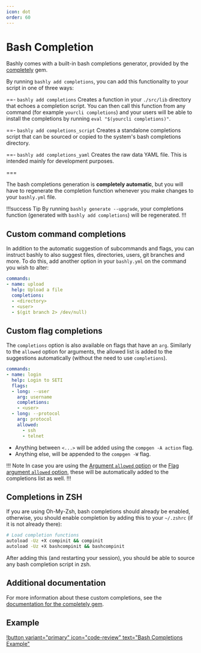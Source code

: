 ```yaml
---
icon: dot
order: 60
---
```


# Bash Completion

Bashly comes with a built-in bash completions generator, provided by the
[completely][completely] gem.

By running `bashly add completions`, you can add this functionality to your
script in one of three ways:


==- `bashly add completions`
Creates a function in your `./src/lib` directory that echoes a completion
script. You can then call this function from any command (for example `yourcli
completions`) and your users will be able to install the completions by running
`eval "$(yourcli completions)"`.

==- `bashly add completions_script`
Creates a standalone completions script that can be sourced or copied to the
system's bash completions directory.

==- `bashly add completions_yaml`
Creates the raw data YAML file. This is intended mainly for development
purposes.

===

The bash completions generation is **completely automatic**, but you will have
to regenerate the completion function whenever you make changes to your
`bashly.yml` file. 

!!!success Tip
By running `bashly generate --upgrade`, your completions function 
(generated with `bashly add completions`) will be regenerated.
!!!

## Custom command completions

In addition to the automatic suggestion of subcommands and flags, you can
instruct bashly to also suggest files, directories, users, git branches and
more. To do this, add another option in your `bashly.yml` on the command you
wish to alter:

```yaml bashly.yml
commands:
- name: upload
  help: Upload a file
  completions:
  - <directory>
  - <user>
  - $(git branch 2> /dev/null)

```

## Custom flag completions

The `completions` option is also available on flags that have an `arg`.
Similarly to the `allowed` option for arguments, the allowed list is added
to the suggestions automatically (without the need to use `completions`).

```yaml bashly.yml
commands:
- name: login
  help: Login to SETI
  flags:
  - long: --user
    arg: username
    completions:
    - <user>
  - long: --protocol
    arg: protocol
    allowed:
      - ssh
      - telnet
```

- Anything between `<...>` will be added using the `compgen -A action` flag.
- Anything else, will be appended to the `compgen -W` flag.

!!! Note
In case you are using the
[Argument `allowed` option](../configuration/argument.md#allowed) or 
the [Flag argument `allowed` option](../configuration/flag.md#allowed),
these will be automatically added to the completions list as well.
!!!

## Completions in ZSH

If you are using Oh-My-Zsh, bash completions should already be enabled,
otherwise, you should enable completion by adding this to your `~/.zshrc`
(if it is not already there):

```bash
# Load completion functions
autoload -Uz +X compinit && compinit
autoload -Uz +X bashcompinit && bashcompinit
```

After adding this (and restarting your session), you should be able to source
any bash completion script in zsh.

## Additional documentation

For more information about these custom completions, see the
[documentation for the completely gem][completely-docs].

## Example

[!button variant="primary" icon="code-review" text="Bash Completions Example"](https://github.com/DannyBen/bashly/tree/master/examples/completions#readme)


[completely]: https://github.com/DannyBen/completely
[completely-docs]: https://github.com/DannyBen/completely#suggesting-files-directories-and-other-bash-built-ins
[compgen]: https://www.gnu.org/software/bash/manual/html_node/Programmable-Completion-Builtins.html
